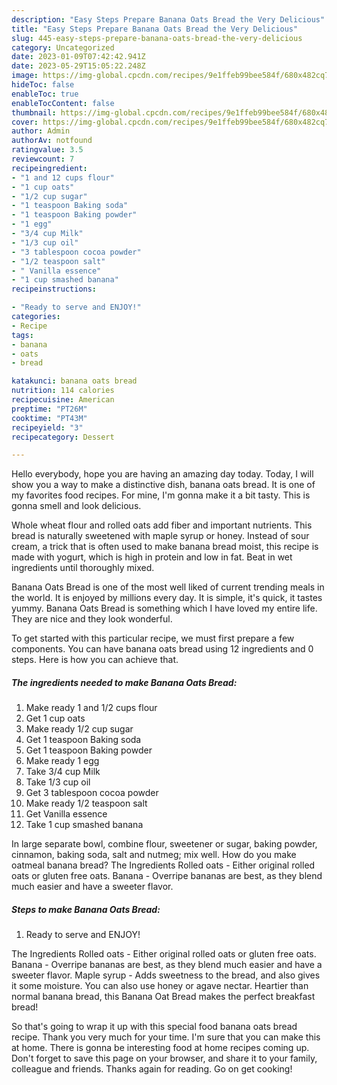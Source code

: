 ```yaml
---
description: "Easy Steps Prepare Banana Oats Bread the Very Delicious"
title: "Easy Steps Prepare Banana Oats Bread the Very Delicious"
slug: 445-easy-steps-prepare-banana-oats-bread-the-very-delicious
category: Uncategorized
date: 2023-01-09T07:42:42.941Z
date: 2023-05-29T15:05:22.248Z
image: https://img-global.cpcdn.com/recipes/9e1ffeb99bee584f/680x482cq70/banana-oats-bread-recipe-main-photo.jpg
hideToc: false
enableToc: true
enableTocContent: false
thumbnail: https://img-global.cpcdn.com/recipes/9e1ffeb99bee584f/680x482cq70/banana-oats-bread-recipe-main-photo.jpg
cover: https://img-global.cpcdn.com/recipes/9e1ffeb99bee584f/680x482cq70/banana-oats-bread-recipe-main-photo.jpg
author: Admin
authorAv: notfound
ratingvalue: 3.5
reviewcount: 7
recipeingredient:
- "1 and 12 cups flour"
- "1 cup oats"
- "1/2 cup sugar"
- "1 teaspoon Baking soda"
- "1 teaspoon Baking powder"
- "1 egg"
- "3/4 cup Milk"
- "1/3 cup oil"
- "3 tablespoon cocoa powder"
- "1/2 teaspoon salt"
- " Vanilla essence"
- "1 cup smashed banana"
recipeinstructions:

- "Ready to serve and ENJOY!"
categories:
- Recipe
tags:
- banana
- oats
- bread

katakunci: banana oats bread 
nutrition: 114 calories
recipecuisine: American
preptime: "PT26M"
cooktime: "PT43M"
recipeyield: "3"
recipecategory: Dessert

---
```



Hello everybody, hope you are having an amazing day today. Today, I will show you a way to make a distinctive dish, banana oats bread. It is one of my favorites food recipes. For mine, I'm gonna make it a bit tasty. This is gonna smell and look delicious.

Whole wheat flour and rolled oats add fiber and important nutrients. This bread is naturally sweetened with maple syrup or honey. Instead of sour cream, a trick that is often used to make banana bread moist, this recipe is made with yogurt, which is high in protein and low in fat. Beat in wet ingredients until thoroughly mixed.

Banana Oats Bread is one of the most well liked of current trending meals in the world. It is enjoyed by millions every day. It is simple, it's quick, it tastes yummy. Banana Oats Bread is something which I have loved my entire life. They are nice and they look wonderful.


To get started with this particular recipe, we must first prepare a few components. You can have banana oats bread using 12 ingredients and 0 steps. Here is how you can achieve that.

<!--inarticleads1-->

##### The ingredients needed to make Banana Oats Bread:

1. Make ready 1 and 1/2 cups flour
1. Get 1 cup oats
1. Make ready 1/2 cup sugar
1. Get 1 teaspoon Baking soda
1. Get 1 teaspoon Baking powder
1. Make ready 1 egg
1. Take 3/4 cup Milk
1. Take 1/3 cup oil
1. Get 3 tablespoon cocoa powder
1. Make ready 1/2 teaspoon salt
1. Get  Vanilla essence
1. Take 1 cup smashed banana


In large separate bowl, combine flour, sweetener or sugar, baking powder, cinnamon, baking soda, salt and nutmeg; mix well. How do you make oatmeal banana bread? The Ingredients Rolled oats - Either original rolled oats or gluten free oats. Banana - Overripe bananas are best, as they blend much easier and have a sweeter flavor. 

<!--inarticleads2-->

##### Steps to make Banana Oats Bread:


1. Ready to serve and ENJOY!

The Ingredients Rolled oats - Either original rolled oats or gluten free oats. Banana - Overripe bananas are best, as they blend much easier and have a sweeter flavor. Maple syrup - Adds sweetness to the bread, and also gives it some moisture. You can also use honey or agave nectar. Heartier than normal banana bread, this Banana Oat Bread makes the perfect breakfast bread! 

So that's going to wrap it up with this special food banana oats bread recipe. Thank you very much for your time. I'm sure that you can make this at home. There is gonna be interesting food at home recipes coming up. Don't forget to save this page on your browser, and share it to your family, colleague and friends. Thanks again for reading. Go on get cooking!
